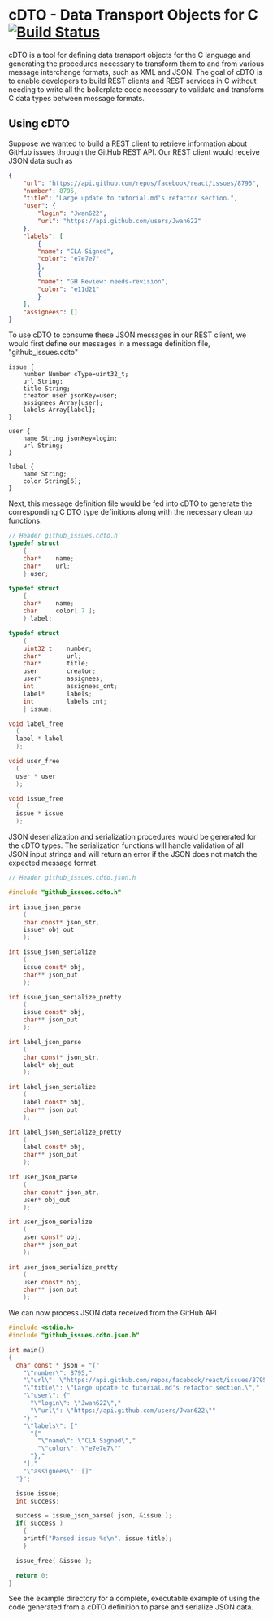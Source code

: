 # cDTO - Data Transport Objects for C [![Build Status](https://travis-ci.org/gatkin/cDTO.svg?branch=master)](https://travis-ci.org/gatkin/cDTO)

cDTO is a tool for defining data transport objects for the C language and generating the procedures necessary to transform them to and from various message interchange formats, such as XML and JSON. The goal of cDTO is to enable developers to build REST clients and REST services in C without needing to write all the boilerplate code necessary to validate and transform C data types between message formats.


## Using cDTO
Suppose we wanted to build a REST client to retrieve information about GitHub issues through the GitHub REST API. Our REST client would receive JSON data such as
```json
{
    "url": "https://api.github.com/repos/facebook/react/issues/8795",
    "number": 8795,
    "title": "Large update to tutorial.md's refactor section.",
    "user": {
        "login": "Jwan622",
        "url": "https://api.github.com/users/Jwan622"
    },
    "labels": [
        {
        "name": "CLA Signed",
        "color": "e7e7e7"
        },
        {
        "name": "GH Review: needs-revision",
        "color": "e11d21"
        }
    ],
    "assignees": []
}
```
To use cDTO to consume these JSON messages in our REST client, we would first define our messages in a message definition file, "github_issues.cdto"
```
issue {
    number Number cType=uint32_t;
    url String;
    title String;
    creator user jsonKey=user;
    assignees Array[user];
    labels Array[label];
}

user {
    name String jsonKey=login;
    url String;
}

label {
    name String;
    color String[6];
}
```
Next, this message definition file would be fed into cDTO to generate the corresponding C DTO type definitions along with the necessary clean up functions.
```C
// Header github_issues.cdto.h
typedef struct
    {
    char*    name;
    char*    url;
    } user;

typedef struct
    {
    char*    name;
    char     color[ 7 ];
    } label;

typedef struct
    {
    uint32_t    number;
    char*       url;
    char*       title;
    user        creator;
    user*       assignees;
    int         assignees_cnt;
    label*      labels;
    int         labels_cnt;
    } issue;

void label_free
  (
  label * label
  );

void user_free
  (
  user * user  
  );

void issue_free
  (
  issue * issue
  );
```

JSON deserialization and serialization procedures would be generated for the cDTO types. The serialization functions will handle validation of all JSON input strings and will return an error if the JSON does not match the expected message format.
```C
// Header github_issues.cdto.json.h

#include "github_issues.cdto.h"

int issue_json_parse
    (
    char const* json_str,
    issue* obj_out
    );

int issue_json_serialize
    (
    issue const* obj,
    char** json_out
    );

int issue_json_serialize_pretty
    (
    issue const* obj,
    char** json_out
    );

int label_json_parse
    (
    char const* json_str,
    label* obj_out
    );

int label_json_serialize
    (
    label const* obj,
    char** json_out
    );

int label_json_serialize_pretty
    (
    label const* obj,
    char** json_out
    );

int user_json_parse
    (
    char const* json_str,
    user* obj_out
    );

int user_json_serialize
    (
    user const* obj,
    char** json_out
    );

int user_json_serialize_pretty
    (
    user const* obj,
    char** json_out
    );
```
We can now process JSON data received from the GitHub API
```C
#include <stdio.h>
#include "github_issues.cdto.json.h"

int main()
{
  char const * json = "{"
    "\"number\": 8795,"
    "\"url\": \"https://api.github.com/repos/facebook/react/issues/8795\","
    "\"title\": \"Large update to tutorial.md's refactor section.\","
    "\"user\": {"
      "\"login\": \"Jwan622\","
      "\"url\": \"https://api.github.com/users/Jwan622\""
    "},"
    "\"labels\": ["
      "{"
        "\"name\": \"CLA Signed\","
        "\"color\": \"e7e7e7\""
      "},"
    "],"
    "\"assignees\": []"
  "}";

  issue issue;
  int success;

  success = issue_json_parse( json, &issue );
  if( success )
    {
    printf("Parsed issue %s\n", issue.title);
    }

  issue_free( &issue );

  return 0;
}
```

See the example directory for a complete, executable example of using the code generated from a cDTO definition to parse and serialize JSON data.
